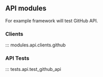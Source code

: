 ## API modules

For example framework will test GitHub API. 

### Clients

::: modules.api.clients.github

### API Tests

::: tests.api.test_github_api
